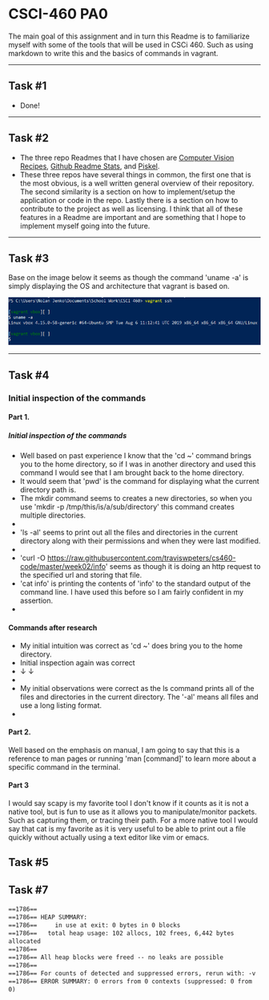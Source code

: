 # CSCI-460 PA0
The main goal of this assignment and in turn this Readme is to familiarize myself with some of the tools that will be used in CSCi 460. Such as using markdown to write this and the basics of commands in vagrant.
****
## Task #1
* Done!
****
## Task #2
 * The three repo Readmes that I have chosen are [Computer Vision Recipes](https://github.com/microsoft/computervision-recipes), [Github Readme Stats](https://github.com/anuraghazra/github-readme-stats), and [Piskel](https://github.com/piskelapp/piskel). 
 * These three repos have several things in common, the first one that is the most obvious, is a well written general overview of their repository. The second similarity is a section on how to implement/setup the application or code in the repo. Lastly there is a section on how to contribute to the project as well as licensing. I think that all of these features in a Readme are important and are something that I hope to implement myself going into the future.
 ****
## Task #3
Base on the image below it seems as though the command 'uname -a' is simply displaying the OS and architecture that vagrant is based on.
 
![Using the uname -a command](uname.png)
*****
## Task #4
### Initial inspection of the commands
#### Part 1.
##### Initial inspection of the commands
  - Well based on past experience I know that the 'cd ~' command brings you to the home directory, so if I was in another directory and used this command I would see that I am brought back to the home directory.
  - It would seem that 'pwd' is the command for displaying what the current directory path is.
  - The mkdir command seems to creates a new directories, so when you use 'mkdir -p /tmp/this/is/a/sub/directory' this command creates multiple directories.
  -  
  - 'ls -al' seems to print out all the files and directories in the current directory along with their permissions and when they were last modified.
  - 
  - 'curl -O https://raw.githubusercontent.com/traviswpeters/cs460-code/master/week02/info' seems as though it is doing an http request to the specified url and storing that file. 
  - 'cat info' is printing the contents of 'info' to the standard output of the command line. I have used this before so I am fairly confident in my assertion.
  - 
#### Commands after research
  - My initial intuition was correct as 'cd ~' does bring you to the home directory.
  - Initial inspection again was correct
  - &darr; &darr;
  - 
  - My initial observations were correct as the ls command prints all of the files and directories in the current directory. The '-al' means all files and use a long listing format.
  - 
#### Part 2.
Well based on the emphasis on manual, I am going to say that this is a reference to man pages or running 'man [command]' to learn more about a specific command in the terminal.
#### Part 3
I would say scapy is my favorite tool I don't know if it counts as it is not a native tool, but is fun to use as it allows you to manipulate/monitor packets. Such as capturing them, or tracing their path. For a more native tool I would say that cat is my favorite as it is very useful to be able to print out a file quickly without actually using a text editor like vim or emacs.
## Task #5


## Task #7
    ==1786== 
    ==1786== HEAP SUMMARY:
    ==1786==     in use at exit: 0 bytes in 0 blocks
    ==1786==   total heap usage: 102 allocs, 102 frees, 6,442 bytes allocated
    ==1786==
    ==1786== All heap blocks were freed -- no leaks are possible
    ==1786==
    ==1786== For counts of detected and suppressed errors, rerun with: -v
    ==1786== ERROR SUMMARY: 0 errors from 0 contexts (suppressed: 0 from 0)
